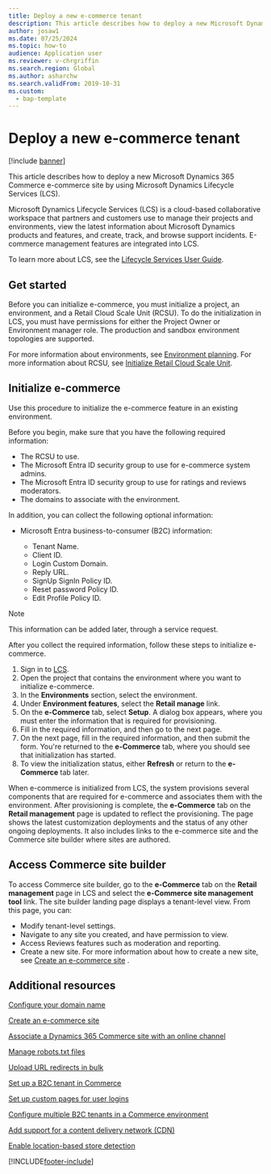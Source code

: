 ```yaml
---
title: Deploy a new e-commerce tenant
description: This article describes how to deploy a new Microsoft Dynamics 365 Commerce e-commerce site by using Microsoft Dynamics Lifecycle Services (LCS).
author: josaw1
ms.date: 07/25/2024
ms.topic: how-to
audience: Application user
ms.reviewer: v-chrgriffin
ms.search.region: Global
ms.author: asharchw
ms.search.validFrom: 2019-10-31
ms.custom: 
  - bap-template
---
```


# Deploy a new e-commerce tenant

[!include [banner](includes/banner.md)]

This article describes how to deploy a new Microsoft Dynamics 365 Commerce e-commerce site by using Microsoft Dynamics Lifecycle Services (LCS).

Microsoft Dynamics Lifecycle Services (LCS) is a cloud-based collaborative workspace that partners and customers use to manage their projects and environments, view the latest information about Microsoft Dynamics products and features, and create, track, and browse support incidents. E-commerce management features are integrated into LCS.

To learn more about LCS, see the [Lifecycle Services User Guide](/dynamics365/unified-operations/dev-itpro/lifecycle-services/lcs-user-guide).
	
## Get started

Before you can initialize e-commerce, you must initialize a project, an environment, and a Retail Cloud Scale Unit (RCSU). To do the initialization in LCS, you must have permissions for either the Project Owner or Environment manager role. The production and sandbox environment topologies are supported.

For more information about environments, see [Environment planning](/dynamics365/unified-operations/fin-and-ops/imp-lifecycle/environment-planning). For more information about RCSU, see [Initialize Retail Cloud Scale Unit](/dynamics365/unified-operations/dev-itpro/deployment/initialize-retail-channels).

## Initialize e-commerce

Use this procedure to initialize the e-commerce feature in an existing environment.

Before you begin, make sure that you have the following required information:

- The RCSU to use.
- The Microsoft Entra ID security group to use for e-commerce system admins.
- The Microsoft Entra ID security group to use for ratings and reviews moderators.
- The domains to associate with the environment.

In addition, you can collect the following optional information:

- Microsoft Entra business-to-consumer (B2C) information:

	- Tenant Name.
	- Client ID.
	- Login Custom Domain.
	- Reply URL.
	- SignUp SignIn Policy ID.
	- Reset password Policy ID.
	- Edit Profile Policy ID.

> [!NOTE]
> This information can be added later, through a service request.

After you collect the required information, follow these steps to initialize e-commerce.

1. Sign in to [LCS](https://lcs.dynamics.com).
1. Open the project that contains the environment where you want to initialize e-commerce.
1. In the **Environments** section, select the environment.
1. Under **Environment features**, select the **Retail manage** link.
1. On the **e-Commerce** tab, select **Setup**. A dialog box appears, where you must enter the information that is required for provisioning.
1. Fill in the required information, and then go to the next page.
1. On the next page, fill in the required information, and then submit the form. You're returned to the **e-Commerce** tab, where you should see that initialization has started.
1. To view the initialization status, either **Refresh** or return to the **e-Commerce** tab later.
	
When e-commerce is initialized from LCS, the system provisions several components that are required for e-commerce and associates them with the environment. After provisioning is complete, the **e-Commerce** tab on the **Retail management** page is updated to reflect the provisioning. The page shows the latest customization deployments and the status of any other ongoing deployments. It also includes links to the e-commerce site and the Commerce site builder where sites are authored.

## Access Commerce site builder

To access Commerce site builder, go to the **e-Commerce** tab on the **Retail management** page in LCS and select the **e-Commerce site management tool** link. The site builder landing page displays a tenant-level view. From this page, you can:

- Modify tenant-level settings.
- Navigate to any site you created, and have permission to view. 
- Access Reviews features such as moderation and reporting.
- Create a new site. For more information about how to create a new site, see [Create an e-commerce site](create-ecommerce-site.md) . 

## Additional resources

[Configure your domain name](configure-your-domain-name.md)

[Create an e-commerce site](create-ecommerce-site.md)

[Associate a Dynamics 365 Commerce site with an online channel](associate-site-online-store.md)

[Manage robots.txt files](manage-robots-txt-files.md)

[Upload URL redirects in bulk](dev-itpro/upload-bulk-redirects.md)

[Set up a B2C tenant in Commerce](dev-itpro/set-up-B2C-tenant.md)

[Set up custom pages for user logins](custom-pages-user-logins.md)

[Configure multiple B2C tenants in a Commerce environment](configure-multi-B2C-tenants.md)

[Add support for a content delivery network (CDN)](add-cdn-support.md)

[Enable location-based store detection](enable-store-detection.md)


[!INCLUDE[footer-include](../includes/footer-banner.md)]
